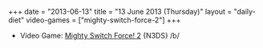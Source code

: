 +++
date = "2013-06-13"
title = "13 June 2013 (Thursday)"
layout = "daily-diet"
video-games = ["mighty-switch-force-2"]
+++

<ul>
<li class="entry Video Game">Video Game: <a href="/video-games/mighty-switch-force-2">Mighty Switch Force! 2</a> {N3DS} /b/</li>
</ul>